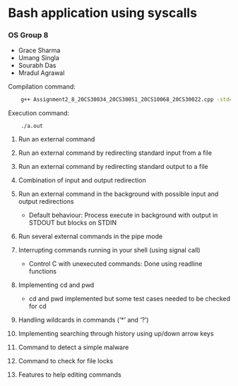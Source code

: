 # Bash application using syscalls

### OS Group 8

- Grace Sharma
- Umang Singla
- Sourabh Das
- Mradul Agrawal

Compilation command:

```bash
    g++ Assignment2_8_20CS30034_20CS30051_20CS10068_20CS30022.cpp -std=c++17 -lstdc++fs -lreadline -o a.out
```

Execution command:
```
    ./a.out
```

1. Run an external command

2. Run an external command by redirecting standard input from a file

3. Run an external command by redirecting standard output to a file

4. Combination of input and output redirection

5. Run an external command in the background with possible input and output redirections

    - Default behaviour: Process execute in background with output in STDOUT but blocks on STDIN

6. Run several external commands in the pipe mode

7. Interrupting commands running in your shell (using signal call)

    - Control C with unexecuted commands: Done using readline functions

8. Implementing cd and pwd

    - cd and pwd implemented but some test cases needed to be checked for cd

9. Handling wildcards in commands (‘*’ and ‘?’)

10. Implementing searching through history using up/down arrow keys

11. Command to detect a simple malware

12. Command to check for file locks

13. Features to help editing commands
